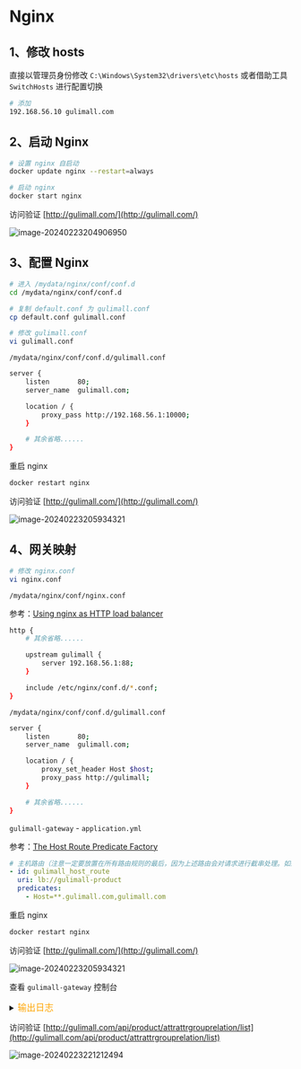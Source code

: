 # Nginx

## 1、修改 hosts

直接以管理员身份修改 `C:\Windows\System32\drivers\etc\hosts` 或者借助工具 `SwitchHosts` 进行配置切换

```bash
# 添加
192.168.56.10 gulimall.com
```



## 2、启动 Nginx

```bash
# 设置 nginx 自启动
docker update nginx --restart=always

# 启动 nginx
docker start nginx
```

访问验证 [http://gulimall.com/](http://gulimall.com/)

![image-20240223204906950](https://s2.loli.net/2024/02/23/dwrAFO1LgVJ5Tn4.png)



## 3、配置 Nginx

```bash
# 进入 /mydata/nginx/conf/conf.d
cd /mydata/nginx/conf/conf.d

# 复制 default.conf 为 gulimall.conf
cp default.conf gulimall.conf

# 修改 gulimall.conf
vi gulimall.conf
```

`/mydata/nginx/conf/conf.d/gulimall.conf`

```bash
server {
    listen       80;
    server_name  gulimall.com;

    location / {
        proxy_pass http://192.168.56.1:10000;
    }

    # 其余省略......
}
```

重启 nginx

```bash
docker restart nginx
```

访问验证 [http://gulimall.com/](http://gulimall.com/)

![image-20240223205934321](https://s2.loli.net/2024/02/23/2SLhiGe8mgl3qMW.png)



## 4、网关映射

```bash
# 修改 nginx.conf
vi nginx.conf
```

`/mydata/nginx/conf/nginx.conf`

参考：[Using nginx as HTTP load balancer](https://nginx.org/en/docs/http/load_balancing.html)

```bash
http {
    # 其余省略......

    upstream gulimall {
        server 192.168.56.1:88;
    }

    include /etc/nginx/conf.d/*.conf;
}
```

`/mydata/nginx/conf/conf.d/gulimall.conf`

```bash
server {
    listen       80;
    server_name  gulimall.com;

    location / {
    	proxy_set_header Host $host;
        proxy_pass http://gulimall;
    }

    # 其余省略......
}
```

`gulimall-gateway` - `application.yml`

参考：[The Host Route Predicate Factory](https://docs.spring.io/spring-cloud-gateway/docs/current/reference/html/#the-host-route-predicate-factory)

```yaml
# 主机路由（注意一定要放置在所有路由规则的最后，因为上述路由会对请求进行截串处理。如果放置在配置文件的最上面，就会使上述路由规则失效）
- id: gulimall_host_route
  uri: lb://gulimall-product
  predicates:
    - Host=**.gulimall.com,gulimall.com
```

重启 nginx

```bash
docker restart nginx
```

访问验证 [http://gulimall.com/](http://gulimall.com/)

![image-20240223205934321](https://s2.loli.net/2024/02/23/2SLhiGe8mgl3qMW.png)

查看 `gulimall-gateway` 控制台

<details><summary><font size="3" color="orange">输出日志</font></summary> 
<pre><code class="language-json">2024-02-23 22:03:42.699  INFO 5352 --- [ctor-http-nio-2] c.netflix.config.ChainedDynamicProperty  : Flipping property: gulimall-product.ribbon.ActiveConnectionsLimit to use NEXT property: niws.loadbalancer.availabilityFilteringRule.activeConnectionsLimit = 2147483647
2024-02-23 22:03:42.700  INFO 5352 --- [ctor-http-nio-2] c.netflix.loadbalancer.BaseLoadBalancer  : Client: gulimall-product instantiated a LoadBalancer: DynamicServerListLoadBalancer:{NFLoadBalancer:name=gulimall-product,current list of Servers=[],Load balancer stats=Zone stats: {},Server stats: []}ServerList:null
2024-02-23 22:03:42.700  INFO 5352 --- [ctor-http-nio-2] c.n.l.DynamicServerListLoadBalancer      : Using serverListUpdater PollingServerListUpdater
2024-02-23 22:03:42.701  INFO 5352 --- [ctor-http-nio-2] c.netflix.config.ChainedDynamicProperty  : Flipping property: gulimall-product.ribbon.ActiveConnectionsLimit to use NEXT property: niws.loadbalancer.availabilityFilteringRule.activeConnectionsLimit = 2147483647
2024-02-23 22:03:42.702  INFO 5352 --- [ctor-http-nio-2] c.n.l.DynamicServerListLoadBalancer      : DynamicServerListLoadBalancer for client gulimall-product initialized: DynamicServerListLoadBalancer:{NFLoadBalancer:name=gulimall-product,current list of Servers=[192.168.56.1:10000],Load balancer stats=Zone stats: {unknown=[Zone:unknown;	Instance count:1;	Active connections count: 0;	Circuit breaker tripped count: 0;	Active connections per server: 0.0;]
},Server stats: [[Server:192.168.56.1:10000;	Zone:UNKNOWN;	Total Requests:0;	Successive connection failure:0;	Total blackout seconds:0;	Last connection made:Thu Jan 01 08:00:00 CST 1970;	First connection made: Thu Jan 01 08:00:00 CST 1970;	Active Connections:0;	total failure count in last (1000) msecs:0;	average resp time:0.0;	90 percentile resp time:0.0;	95 percentile resp time:0.0;	min resp time:0.0;	max resp time:0.0;	stddev resp time:0.0]
]}ServerList:com.alibaba.cloud.nacos.ribbon.NacosServerList@6db65e64
2024-02-23 22:03:43.702  INFO 5352 --- [erListUpdater-1] c.netflix.config.ChainedDynamicProperty  : Flipping property: gulimall-product.ribbon.ActiveConnectionsLimit to use NEXT property: niws.loadbalancer.availabilityFilteringRule.activeConnectionsLimit = 2147483647
</code></pre></details>

访问验证 [http://gulimall.com/api/product/attrattrgrouprelation/list](http://gulimall.com/api/product/attrattrgrouprelation/list)

![image-20240223221212494](https://s2.loli.net/2024/02/23/OokTbZgBCRJV7iw.png)

